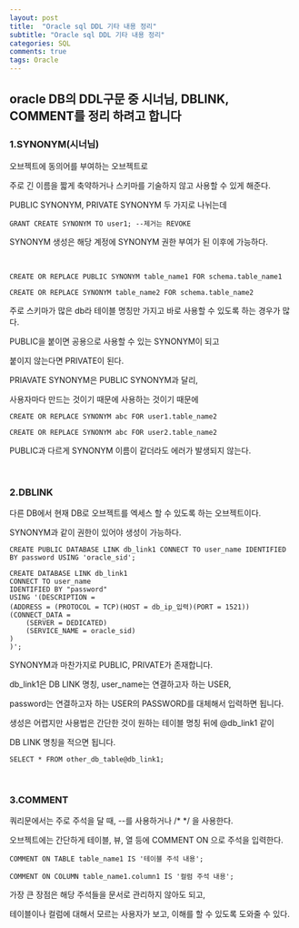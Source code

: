 ```yaml
---
layout: post
title:  "Oracle sql DDL 기타 내용 정리"
subtitle: "Oracle sql DDL 기타 내용 정리"
categories: SQL
comments: true
tags: Oracle
---
```


## oracle DB의 DDL구문 중 시너님, DBLINK, COMMENT를 정리 하려고 합니다

### 1.SYNONYM(시너님)

오브젝트에 동의어를 부여하는 오브젝트로

주로 긴 이름을 짧게 축약하거나 스키마를 기술하지 않고 사용할 수 있게 해준다.

PUBLIC SYNONYM, PRIVATE SYNONYM 두 가지로 나뉘는데

    GRANT CREATE SYNONYM TO user1; --제거는 REVOKE

SYNONYM 생성은 해당 계정에 SYNONYM 권한 부여가 된 이후에 가능하다.

<br/>

    CREATE OR REPLACE PUBLIC SYNONYM table_name1 FOR schema.table_name1

    CREATE OR REPLACE SYNONYM table_name2 FOR schema.table_name2

주로 스키마가 많은 db라 테이블 명칭만 가지고 바로 사용할 수 있도록 하는 경우가 많다.

PUBLIC을 붙이면 공용으로 사용할 수 있는 SYNONYM이 되고

붙이지 않는다면 PRIVATE이 된다.

PRIAVATE SYNONYM은 PUBLIC SYNONYM과 달리, 

사용자마다 만드는 것이기 때문에 사용하는 것이기 때문에

    CREATE OR REPLACE SYNONYM abc FOR user1.table_name2

    CREATE OR REPLACE SYNONYM abc FOR user2.table_name2

PUBLIC과 다르게 SYNONYM 이름이 같더라도 에러가 발생되지 않는다.

<br/>

### 2.DBLINK

다른 DB에서 현재 DB로 오브젝트를 엑세스 할 수 있도록 하는 오브젝트이다.

SYNONYM과 같이 권한이 있어야 생성이 가능하다.

    CREATE PUBLIC DATABASE LINK db_link1 CONNECT TO user_name IDENTIFIED BY password USING 'oracle_sid';

    CREATE DATABASE LINK db_link1
    CONNECT TO user_name
    IDENTIFIED BY "password"
    USING '(DESCRIPTION =
    (ADDRESS = (PROTOCOL = TCP)(HOST = db_ip_입력)(PORT = 1521))
    (CONNECT_DATA =
        (SERVER = DEDICATED)
        (SERVICE_NAME = oracle_sid)
    )
    )';

SYNONYM과 마찬가지로 PUBLIC, PRIVATE가 존재합니다.

db_link1은 DB LINK 명칭, user_name는 연결하고자 하는 USER,

password는 연결하고자 하는 USER의 PASSWORD를 대체해서 입력하면 됩니다.

생성은 어렵지만 사용법은 간단한 것이 원하는 테이블 명칭 뒤에 @db_link1 같이

DB LINK 명칭을 적으면 됩니다.

    SELECT * FROM other_db_table@db_link1;

<br/>

### 3.COMMENT

쿼리문에서는 주로 주석을 달 때, --를 사용하거나 /* */ 을 사용한다.

오브젝트에는 간단하게 테이블, 뷰, 열 등에 COMMENT ON 으로 주석을 입력한다.

    COMMENT ON TABLE table_name1 IS '테이블 주석 내용';

    COMMENT ON COLUMN table_name1.column1 IS '컬럼 주석 내용';    

가장 큰 장점은 해당 주석들을 문서로 관리하지 않아도 되고,

테이블이나 컬럼에 대해서 모르는 사용자가 보고, 이해를 할 수 있도록 도와줄 수 있다.